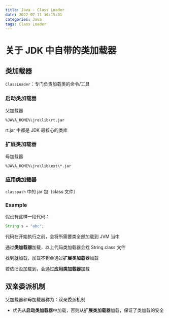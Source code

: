 ```yaml
---
title: Java - Class Loader
date: 2022-07-11 16:15:31
categories: Java
tags: Class Loader
---
```


# 关于 JDK 中自带的类加载器

## 类加载器

`ClassLoader`：专门负责加载类的命令/工具

### 启动类加载器

父加载器

`%JAVA_HOME%\jre\lib\rt.jar`

rt.jar 中都是 JDK 最核心的类库

### 扩展类加载器

母加载器

`%JAVA_HOME%\jre\lib\ext\*.jar`

### 应用类加载器

`classpath` 中的 jar 包（class 文件）

### Example

假设有这样一段代码：

```java
String s = "abc";
```

代码在开始执行之前，会将所需要类全部加载到 JVM 当中

通过**类加载器**加载，以上代码类加载器会找 String.class 文件

找到就加载，加载不到会通过**扩展类加载器**加载

若依旧没加载到，会通过**应用类加载器**加载

## 双亲委派机制

父加载器和母加载器称为：双亲委派机制

- 优先从**启动类加载器**中加载，否则从**扩展类加载器**加载，保证了类加载的安全